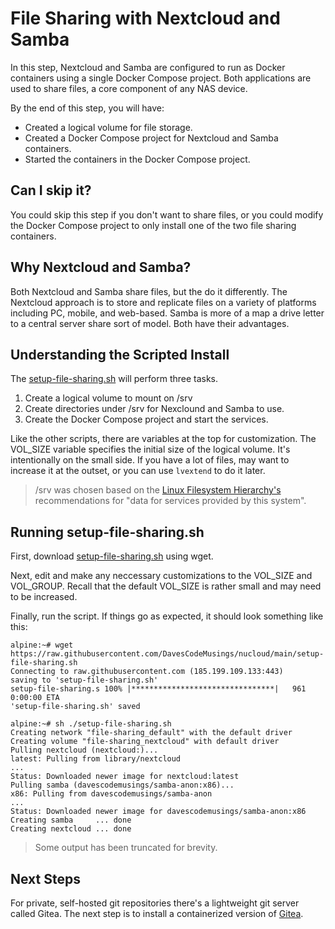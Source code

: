 # File Sharing with Nextcloud and Samba

In this step, Nextcloud and Samba are configured to run as Docker containers using a single Docker Compose project. Both applications are used to share files, a core component of any NAS device.

By the end of this step, you will have:
* Created a logical volume for file storage.
* Created a Docker Compose project for Nextcloud and Samba containers.
* Started the containers in the Docker Compose project.

## Can I skip it?
You could skip this step if you don't want to share files, or you could modify the Docker Compose project to only install one of the two file sharing containers.

## Why Nextcloud and Samba?
Both Nextcloud and Samba share files, but the do it differently. The Nextcloud approach is to store and replicate files on a variety of platforms including PC, mobile, and web-based. Samba is more of a map a drive letter to a central server share sort of model. Both have their advantages.

## Understanding the Scripted Install
The [setup-file-sharing.sh](https://raw.githubusercontent.com/DavesCodeMusings/nucloud/main/setup-file-sharing.sh) will perform three tasks.
1. Create a logical volume to mount on /srv
2. Create directories under /srv for Nexclound and Samba to use.
3. Create the Docker Compose project and start the services.

Like the other scripts, there are variables at the top for customization. The VOL_SIZE variable specifies the initial size of the logical volume. It's intentionally on the small side. If you have a lot of files, may want to increase it at the outset, or you can use `lvextend` to do it later.

> /srv was chosen based on the [Linux Filesystem Hierarchy's](https://refspecs.linuxfoundation.org/FHS_3.0/fhs/ch03s17.html) recommendations for "data for services provided by this system".

## Running setup-file-sharing.sh
First, download [setup-file-sharing.sh](https://raw.githubusercontent.com/DavesCodeMusings/nucloud/main/setup-file-sharing.sh) using wget.

Next, edit and make any neccessary customizations to the VOL_SIZE and VOL_GROUP. Recall that the default VOL_SIZE is rather small and may need to be increased.

Finally, run the script. If things go as expected, it should look something like this:

```
alpine:~# wget https://raw.githubusercontent.com/DavesCodeMusings/nucloud/main/setup-file-sharing.sh
Connecting to raw.githubusercontent.com (185.199.109.133:443)
saving to 'setup-file-sharing.sh'
setup-file-sharing.s 100% |********************************|   961  0:00:00 ETA
'setup-file-sharing.sh' saved

alpine:~# sh ./setup-file-sharing.sh
Creating network "file-sharing_default" with the default driver
Creating volume "file-sharing_nextcloud" with default driver
Pulling nextcloud (nextcloud:)...
latest: Pulling from library/nextcloud
...
Status: Downloaded newer image for nextcloud:latest
Pulling samba (davescodemusings/samba-anon:x86)...
x86: Pulling from davescodemusings/samba-anon
...
Status: Downloaded newer image for davescodemusings/samba-anon:x86
Creating samba     ... done
Creating nextcloud ... done
```

>Some output has been truncated for brevity.
>

## Next Steps

For private, self-hosted git repositories there's a lightweight git server called Gitea. The next step is to install a containerized version of [Gitea](05_Gitea.md).
